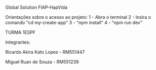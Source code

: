 Global Solution FIAP-HapVida

Orientações sobre o acesso ao projeto: 1 - Abra o terminal 2 - Insira o comando "cd my-create-app" 3 - "npm install" 4 - "npm run dev"

TURMA 1ESPF

Integrantes:

Ricardo Akira Kato Lopes - RM551447

Miguel Ruan de Souza - RM551239
